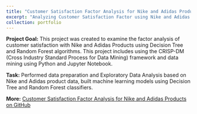 ```yaml
---
title: "Customer Satisfaction Factor Analysis for Nike and Adidas Products"
excerpt: "Analyzing Customer Satisfaction Factor using Nike and Adidas Product Data with Python scikit-learn package.<br><br><img src='/images/pf3.png' style= 'width:200px; height:200px'><img src='/images/pf3.1.png' style= 'width:600px; height:200px'>"
collection: portfolio
---
```


**Project Goal:** This project was created to examine the factor analysis of customer satisfaction with Nike and Adidas Products using Decision Tree and Random Forest algorithms. This project includes using the CRISP-DM (Cross Industry Standard Process for Data Mining) framework and data mining using Python and Jupyter Notebook.

**Task:** Performed data preparation and Exploratory Data Analysis based on Nike and Adidas product data, built machine learning models using Decision Tree and Random Forest classifiers.

**More:** [Customer Satisfaction Factor Analysis for Nike and Adidas Products on GitHub](https://github.com/antonettekelly/Customer-Satisfaction-Factor-Analysis-Python)
